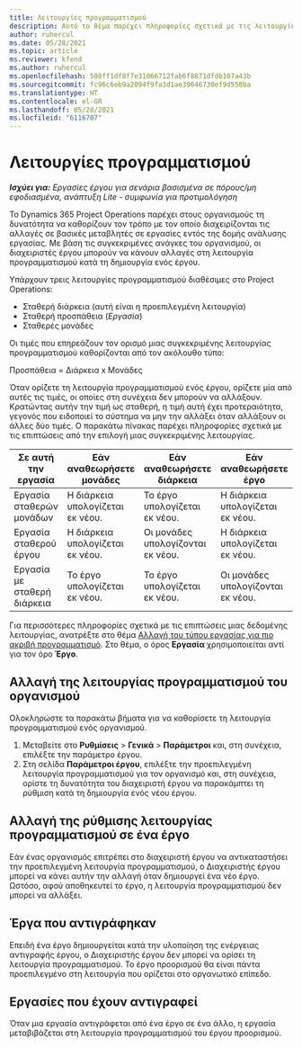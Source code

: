 ```yaml
---
title: Λειτουργίες προγραμματισμού
description: Αυτό το θέμα παρέχει πληροφορίες σχετικά με τις λειτουργίες προγραμματισμού.
author: ruhercul
ms.date: 05/28/2021
ms.topic: article
ms.reviewer: kfend
ms.author: ruhercul
ms.openlocfilehash: 508ff1df8f7e31066712fab6f8871dfdb107a43b
ms.sourcegitcommit: fc96c6eb9a2094f9fa3d1ae39646730ef9d558ba
ms.translationtype: HT
ms.contentlocale: el-GR
ms.lasthandoff: 05/28/2021
ms.locfileid: "6116707"
---
```

# <a name="scheduling-modes"></a>Λειτουργίες προγραμματισμού

_**Ισχύει για:** Εργασίες έργου για σενάρια βασισμένα σε πόρους/μη εφοδιασμένα, ανάπτυξη Lite - συμφωνία για προτιμολόγηση_


Το Dynamics 365 Project Operations παρέχει στους οργανισμούς τη δυνατότητα να καθορίζουν τον τρόπο με τον οποίο διαχειρίζονται τις αλλαγές σε βασικές μεταβλητές σε εργασίες εντός της δομής ανάλυσης εργασίας. Με βάση τις συγκεκριμένες ανάγκες του οργανισμού, οι διαχειριστές έργου μπορούν να κάνουν αλλαγές στη λειτουργία προγραμματισμού κατά τη δημιουργία ενός έργου.

Υπάρχουν τρεις λειτουργίες προγραμματισμού διαθέσιμες στο Project Operations:

  - Σταθερή διάρκεια (αυτή είναι η προεπιλεγμένη λειτουργία)
  - Σταθερή προσπάθεια (*Εργασία*)
  - Σταθερές μονάδες

Οι τιμές που επηρεάζουν τον ορισμό μιας συγκεκριμένης λειτουργίας προγραμματισμού καθορίζονται από τον ακόλουθο τύπο:

  Προσπάθεια = Διάρκεια x Μονάδες

Όταν ορίζετε τη λειτουργία προγραμματισμού ενός έργου, ορίζετε μία από αυτές τις τιμές, οι οποίες στη συνέχεια δεν μπορούν να αλλάξουν. Κρατώντας αυτήν την τιμή ως σταθερή, η τιμή αυτή έχει προτεραιότητα, γεγονός που ειδοποιεί το σύστημα να μην την αλλάξει όταν αλλάξουν οι άλλες δύο τιμές. Ο παρακάτω πίνακας παρέχει πληροφορίες σχετικά με τις επιπτώσεις από την επιλογή μιας συγκεκριμένης λειτουργίας.

| **Σε αυτή την εργασία**             | **Εάν αναθεωρήσετε μονάδες**   | **Εάν αναθεωρήσετε διάρκεια** | **Εάν αναθεωρήσετε έργο**  |
|----------------------|---------------------------|----------------------------|---------------------------|
| Εργασία σταθερών μονάδων     | Η διάρκεια υπολογίζεται εκ νέου. | Το έργο υπολογίζεται εκ νέου.    | Η διάρκεια υπολογίζεται εκ νέου. |
| Εργασία σταθερού έργου    | Η διάρκεια υπολογίζεται εκ νέου. | Οι μονάδες υπολογίζονται εκ νέου.    | Η διάρκεια υπολογίζεται εκ νέου. |
| Εργασία με σταθερή διάρκεια  | Το έργο υπολογίζεται εκ νέου.   | Το έργο υπολογίζεται εκ νέου.    | Οι μονάδες υπολογίζονται εκ νέου.   |

Για περισσότερες πληροφορίες σχετικά με τις επιπτώσεις μιας δεδομένης λειτουργίας, ανατρέξτε στο θέμα [Αλλαγή του τύπου εργασίας για πιο ακριβή προγραμματισμό](https://support.microsoft.com/en-us/office/change-the-task-type-for-more-accurate-scheduling-b0b969ad-45bc-4e9e-8967-435587548a72). Στο θέμα, ο όρος **Εργασία** χρησιμοποιείται αντί για τον όρο **Έργο**.

## <a name="change-the-organizations-scheduling-mode"></a>Αλλαγή της λειτουργίας προγραμματισμού του οργανισμού

Ολοκληρώστε τα παρακάτω βήματα για να καθορίσετε τη λειτουργία προγραμματισμού ενός οργανισμού.

1. Μεταβείτε στο **Ρυθμίσεις** \> **Γενικά** \> **Παράμετροι** και, στη συνέχεια, επιλέξτε την παράμετρο έργου. 
2. Στη σελίδα **Παράμετροι έργου**, επιλέξτε την προεπιλεγμένη λειτουργία προγραμματισμού για τον οργανισμό και, στη συνέχεια, ορίστε τη δυνατότητα του διαχειριστή έργου να παρακάμπτει τη ρύθμιση κατά τη δημιουργία ενός νέου έργου.

## <a name="change-the-scheduling-mode-setting-on-a-project"></a>Αλλαγή της ρύθμισης λειτουργίας προγραμματισμού σε ένα έργο

Εάν ένας οργανισμός επιτρέπει στο διαχειριστή έργου να αντικαταστήσει την προεπιλεγμένη λειτουργία προγραμματισμού, ο Διαχειριστής έργου μπορεί να κάνει αυτήν την αλλαγή όταν δημιουργεί ένα νέο έργο. Ωστόσο, αφού αποθηκευτεί το έργο, η λειτουργία προγραμματισμού δεν μπορεί να αλλάξει.

## <a name="copied-projects"></a>Έργα που αντιγράφηκαν

Επειδή ένα έργο δημιουργείται κατά την υλοποίηση της ενέργειας αντιγραφής έργου, ο Διαχειριστής έργου δεν μπορεί να ορίσει τη λειτουργία προγραμματισμού. Το έργο προορισμού θα είναι πάντα προεπιλεγμένο στη λειτουργία που ορίζεται στο οργανωτικό επίπεδο.

## <a name="copied-tasks"></a>Εργασίες που έχουν αντιγραφεί

Όταν μια εργασία αντιγράφεται από ένα έργο σε ένα άλλο, η εργασία μεταβιβάζεται στη λειτουργία προγραμματισμού του έργου προορισμού.

